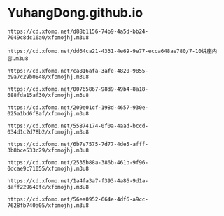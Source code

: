 # YuhangDong.github.io

```url
https://cd.xfomo.net/d88b1156-74b9-4a5d-bb24-7049c8dc16a0/xfomojhj.m3u8
```
```url
https://cd.xfomo.net/dd64ca21-4331-4e69-9e77-ecca648ae780/7-10讲座内容.m3u8
```
```url
https://cd.xfomo.net/ca816afa-3afe-4820-9855-b9a7c29b0848/xfomojhj.m3u8
```
```url
https://cd.xfomo.net/00765867-98d9-49b4-8a18-688fda15af30/xfomojhj.m3u8
```
```url
https://cd.xfomo.net/209e01cf-198d-4657-930e-025a1bd6f8af/xfomojhj.m3u8
```
```url
https://cd.xfomo.net/55874174-0f0a-4aad-bccd-034d1c2d78b2/xfomojhj.m3u8
```
```url
https://cd.xfomo.net/6b7e7575-7d77-4de5-afff-3b8bce533c29/xfomojhj.m3u8
```
```url
https://cd.xfomo.net/2535b88a-386b-461b-9f96-0dcae9c71055/xfomojhj.m3u8
```
```url
https://cd.xfomo.net/1a4fa3a7-f393-4a86-9d1a-daff229640fc/xfomojhj.m3u8
```
```url
https://cd.xfomo.net/56ea0952-664e-4df6-a9cc-7628fb740a05/xfomojhj.m3u8
```
